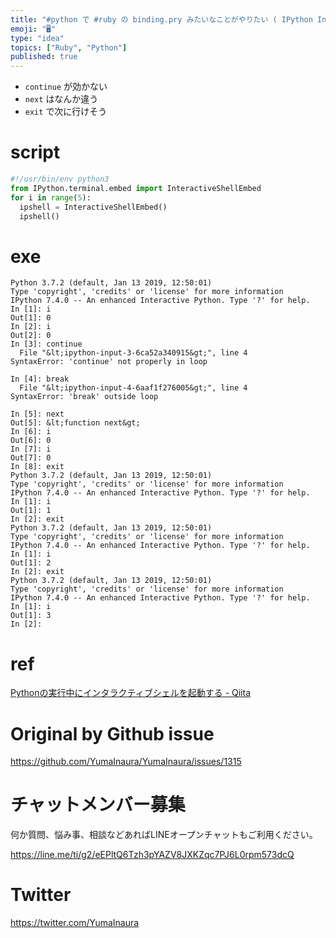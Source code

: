 ```yaml
---
title: "#python で #ruby の binding.pry みたいなことがやりたい ( IPython InteractiveShellEm"
emoji: "🖥"
type: "idea"
topics: ["Ruby", "Python"]
published: true
---
```


- `continue` が効かない
- `next` はなんか違う
- `exit` で次に行けそう

# script

```py
#!/usr/bin/env python3
from IPython.terminal.embed import InteractiveShellEmbed
for i in range(5):
  ipshell = InteractiveShellEmbed()
  ipshell()
```

# exe

```
Python 3.7.2 (default, Jan 13 2019, 12:50:01)
Type 'copyright', 'credits' or 'license' for more information
IPython 7.4.0 -- An enhanced Interactive Python. Type '?' for help.
In [1]: i
Out[1]: 0
In [2]: i
Out[2]: 0
In [3]: continue
  File "&lt;ipython-input-3-6ca52a340915&gt;", line 4
SyntaxError: 'continue' not properly in loop

In [4]: break
  File "&lt;ipython-input-4-6aaf1f276005&gt;", line 4
SyntaxError: 'break' outside loop

In [5]: next
Out[5]: &lt;function next&gt;
In [6]: i
Out[6]: 0
In [7]: i
Out[7]: 0
In [8]: exit
Python 3.7.2 (default, Jan 13 2019, 12:50:01)
Type 'copyright', 'credits' or 'license' for more information
IPython 7.4.0 -- An enhanced Interactive Python. Type '?' for help.
In [1]: i
Out[1]: 1
In [2]: exit
Python 3.7.2 (default, Jan 13 2019, 12:50:01)
Type 'copyright', 'credits' or 'license' for more information
IPython 7.4.0 -- An enhanced Interactive Python. Type '?' for help.
In [1]: i
Out[1]: 2
In [2]: exit
Python 3.7.2 (default, Jan 13 2019, 12:50:01)
Type 'copyright', 'credits' or 'license' for more information
IPython 7.4.0 -- An enhanced Interactive Python. Type '?' for help.
In [1]: i
Out[1]: 3
In [2]:
```
# ref
[Pythonの実行中にインタラクティブシェルを起動する - Qiita](https://qiita.com/taise/items/063829ac89bf1def36d0)

# Original by Github issue

https://github.com/YumaInaura/YumaInaura/issues/1315








<!-- Update From Qiita API -->

# チャットメンバー募集


何か質問、悩み事、相談などあればLINEオープンチャットもご利用ください。

https://line.me/ti/g2/eEPltQ6Tzh3pYAZV8JXKZqc7PJ6L0rpm573dcQ





# Twitter


https://twitter.com/YumaInaura


<!-- Update From Qiita API -->


